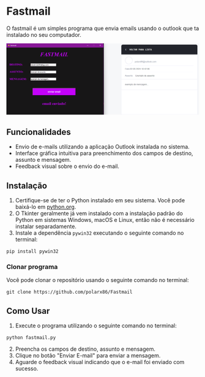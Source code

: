 # Fastmail
 O fastmail é um simples programa que envia emails usando o outlook que ta instalado no seu computador.
 
![Demonstração do Fastmail](fastmail.png)

## Funcionalidades
- Envio de e-mails utilizando a aplicação Outlook instalada no sistema.
- Interface gráfica intuitiva para preenchimento dos campos de destino, assunto e mensagem.
- Feedback visual sobre o envio do e-mail.

## Instalação
1. Certifique-se de ter o Python instalado em seu sistema. Você pode baixá-lo em [python.org](https://www.python.org/downloads/).
2. O Tkinter geralmente já vem instalado com a instalação padrão do Python em sistemas Windows, macOS e Linux, então não é necessário instalar separadamente.
3. Instale a dependência `pywin32` executando o seguinte comando no terminal:
```
pip install pywin32
```
### Clonar programa
Você pode clonar o repositório usando o seguinte comando no terminal:
```
git clone https://github.com/polarx86/Fastmail
```
## Como Usar
1. Execute o programa utilizando o seguinte comando no terminal:
```
python fastmail.py
```
2. Preencha os campos de destino, assunto e mensagem.
3. Clique no botão "Enviar E-mail" para enviar a mensagem.
4. Aguarde o feedback visual indicando que o e-mail foi enviado com sucesso.
   
